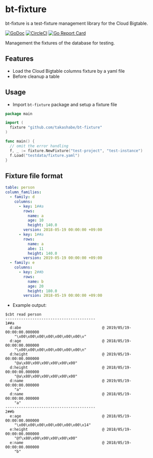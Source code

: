 # bt-fixture

bt-fixture is a test-fixture management library for the Cloud Bigtable.

[![GoDoc](https://godoc.org/github.com/takashabe/bt-fixture?status.svg)](https://godoc.org/github.com/takashabe/bt-fixture)
[![CircleCI](https://circleci.com/gh/takashabe/bt-fixture.svg?style=shield)](https://circleci.com/gh/takashabe/bt-fixture)
[![Go Report Card](https://goreportcard.com/badge/github.com/takashabe/bt-fixture)](https://goreportcard.com/report/github.com/takashabe/bt-fixture)

Management the fixtures of the database for testing.

## Features

- Load the Cloud Bigtable columns fixture by a yaml file
- Before cleanup a table


## Usage

- Import `bt-fixture` package and setup a fixture file

```go
package main

import (
  fixture "github.com/takashabe/bt-fixture"
)

func main() {
  // omit the error handling
  f, _ := fixture.NewFixture("test-project", "test-instance")
  f.Load("testdata/fixture.yaml")
}
```

## Fixture file format

```yaml
table: person
column_families:
  - family: d
    columns:
      - key: 1##a
        rows:
          name: a
          age: 10
          height: 140.0
        version: 2018-05-19 00:00:00 +09:00
      - key: 1##a
        rows:
          name: a
          abe: 11
          height: 140.0
        version: 2019-05-19 00:00:00 +09:00
  - family: e
    columns:
      - key: 2##b
        rows:
          name: b
          age: 20
          height: 180.0
        version: 2018-05-19 00:00:00 +09:00
```

- Example output:

```
$cbt read person
----------------------------------------
1##a
  d:abe                                    @ 2019/05/19-00:00:00.000000
    "\x00\x00\x00\x00\x00\x00\x00\v"
  d:age                                    @ 2018/05/19-00:00:00.000000
    "\x00\x00\x00\x00\x00\x00\x00\n"
  d:height                                 @ 2019/05/19-00:00:00.000000
    "@a\x80\x00\x00\x00\x00\x00"
  d:height                                 @ 2018/05/19-00:00:00.000000
    "@a\x80\x00\x00\x00\x00\x00"
  d:name                                   @ 2019/05/19-00:00:00.000000
    "a"
  d:name                                   @ 2018/05/19-00:00:00.000000
    "a"
----------------------------------------
2##b
  e:age                                    @ 2018/05/19-00:00:00.000000
    "\x00\x00\x00\x00\x00\x00\x00\x14"
  e:height                                 @ 2018/05/19-00:00:00.000000
    "@f\x80\x00\x00\x00\x00\x00"
  e:name                                   @ 2018/05/19-00:00:00.000000
    "b"
```
